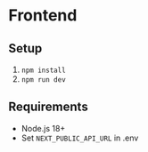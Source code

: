 # Frontend

## Setup
1. `npm install`
2. `npm run dev`

## Requirements
- Node.js 18+
- Set `NEXT_PUBLIC_API_URL` in .env
